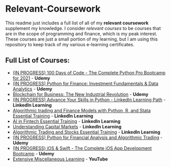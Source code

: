# Relevant-Coursework
This readme just includes a full list of all of my **relevant coursework** supplement my knowledge. 
I consider *relevant courses* to be courses that are in the scope of programming and finance, which is my peak interest. 
These courses are just a small portion of my learning, but I am using this repository to keep track of my various e-learning certificates.

## Full List of Courses:
* [(IN PROGRESS) 100 Days of Code - The Complete Python Pro Bootcamp for 2021](https://www.udemy.com/course/100-days-of-code/) - **Udemy**
* [(IN PROGRESS) Python for Finance: Investment Fundamentals & Data Analytics](https://www.udemy.com/course/python-for-finance-investment-fundamentals-data-analytics/) - **Udemy**
* [Blockchain for Business: The New Industrial Revolution](https://www.udemy.com/course/blockchain-for-business-the-new-industrial-revolution/) - **Udemy**
* [(IN PROGRESS) Advance Your Skills in Python - LinkedIn Learning Path](https://www.linkedin.com/learning/paths/advance-your-skills-in-python-8969631) - **LinkedIn Learning**
* [Algorithmic trading and Finance Models with Python, R, and Stata Essential Training](https://www.linkedin.com/learning/algorithmic-trading-and-finance-models-with-python-r-and-stata-essential-training) - **LinkedIn Learning**
* [AI in Fintech Essential Training](https://www.linkedin.com/learning/ai-in-fintech-essential-training) - **LinkedIn Learning**
* [Understanding Capital Markets](https://www.linkedin.com/learning/understanding-capital-markets) - **LinkedIn Learning**
* [Algorithmic Trading and Stocks Essential Training](https://www.linkedin.com/learning/algorithmic-trading-and-stocks-essential-training) - **LinkedIn Learning**
* [(IN PROGRESS) Python for Financial Analysis and Algorithmic Trading](https://www.udemy.com/course/python-for-finance-and-trading-algorithms/) - **Udemy**
* [(IN PROGRESS) iOS & Swift - The Complete iOS App Development Bootcamp](https://www.udemy.com/course/ios-13-app-development-bootcamp/) - **Udemy**
* [Extensive Miscellaneous Learning](https://www.youtube.com/) - **YouTube**
